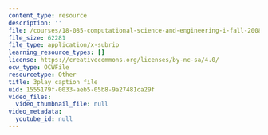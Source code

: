 ```yaml
---
content_type: resource
description: ''
file: /courses/18-085-computational-science-and-engineering-i-fall-2008/1555179f0033aeb505b89a27481ca29f_wTM4v2gIeqk.srt
file_size: 62281
file_type: application/x-subrip
learning_resource_types: []
license: https://creativecommons.org/licenses/by-nc-sa/4.0/
ocw_type: OCWFile
resourcetype: Other
title: 3play caption file
uid: 1555179f-0033-aeb5-05b8-9a27481ca29f
video_files:
  video_thumbnail_file: null
video_metadata:
  youtube_id: null
---
```

